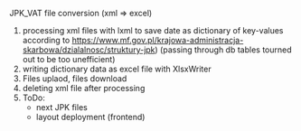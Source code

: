 JPK_VAT file conversion (xml => excel)

1. processing xml files with lxml to save date as dictionary of key-values according to https://www.mf.gov.pl/krajowa-administracja-skarbowa/dzialalnosc/struktury-jpk)
    (passing through db tables tourned out to be too unefficient)
2. writing dictionary data as excel file with XlsxWriter
4. Files uplaod, files download
7. deleting xml file after processing
8. ToDo:
    * next JPK files
    * layout deployment (frontend)
